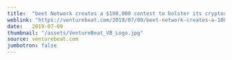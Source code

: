 ```yaml
---
title:  "beet Network creates a $100,000 contest to bolster its cryptocurrency platform"
weblink: "https://venturebeat.com/2019/07/09/beet-network-creates-a-100000-contest-to-bolster-its-cryptocurrency-platform/"
date:   2019-07-09
thumbnail: "/assets/VentureBeat_VB_Logo.jpg"
source: venturebeat.com
jumbotron: false
---
```

